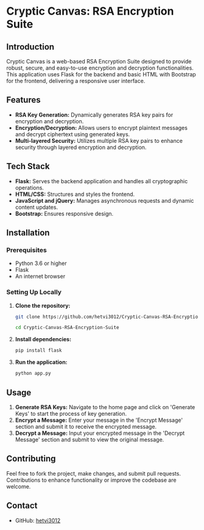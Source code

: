 # Cryptic Canvas: RSA Encryption Suite

## Introduction
Cryptic Canvas is a web-based RSA Encryption Suite designed to provide robust, secure, and easy-to-use encryption and decryption functionalities. This application uses Flask for the backend and basic HTML with Bootstrap for the frontend, delivering a responsive user interface.

## Features
- **RSA Key Generation:** Dynamically generates RSA key pairs for encryption and decryption.
- **Encryption/Decryption:** Allows users to encrypt plaintext messages and decrypt ciphertext using generated keys.
- **Multi-layered Security:** Utilizes multiple RSA key pairs to enhance security through layered encryption and decryption.

## Tech Stack
- **Flask:** Serves the backend application and handles all cryptographic operations.
- **HTML/CSS:** Structures and styles the frontend.
- **JavaScript and jQuery:** Manages asynchronous requests and dynamic content updates.
- **Bootstrap:** Ensures responsive design.

## Installation

### Prerequisites
- Python 3.6 or higher
- Flask
- An internet browser

### Setting Up Locally
1. **Clone the repository:**
   ```sh
   git clone https://github.com/hetvi3012/Cryptic-Canvas-RSA-Encryption-Suite.git

   cd Cryptic-Canvas-RSA-Encryption-Suite
2. **Install dependencies:**
   ```sh
   pip install flask

3. **Run the application:**
   ```sh
   python app.py

## Usage

1. **Generate RSA Keys:** Navigate to the home page and click on 'Generate Keys' to start the process of key generation.
2. **Encrypt a Message:** Enter your message in the 'Encrypt Message' section and submit it to receive the encrypted message.
3. **Decrypt a Message:** Input your encrypted message in the 'Decrypt Message' section and submit to view the original message.

## Contributing
Feel free to fork the project, make changes, and submit pull requests. Contributions to enhance functionality or improve the codebase are welcome.


## Contact
- GitHub: [hetvi3012](https://github.com/hetvi3012)

